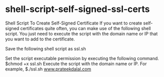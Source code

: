 # shell-script-self-signed-ssl-certs
Shell Script To Create Self-Signed Certificate
If you want to create self-signed certificates quite often, you can make use of the following shell script. You just need to execute the script with the domain name or IP that you want to add to the certificate.

Save the following shell script as ssl.sh

Set the script executable permission by executing the following command.
$chmod +x ssl.sh
Execute the script with the domain name or IP. For example,
$./ssl.sh www.prateekdalal.com
